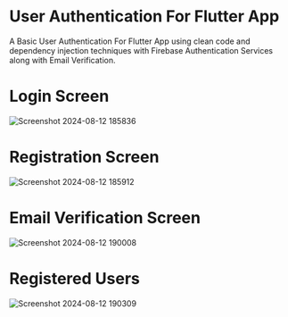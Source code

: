 # User Authentication For Flutter App

A Basic User Authentication For Flutter App using clean code and dependency injection techniques with Firebase Authentication Services along with Email Verification.

# Login Screen
![Screenshot 2024-08-12 185836](https://github.com/user-attachments/assets/c93fe980-87a9-43b4-9056-0fe25971170f)

# Registration Screen
![Screenshot 2024-08-12 185912](https://github.com/user-attachments/assets/9ff95e4c-6664-4436-bb5d-48cb89ed9263)

# Email Verification Screen
![Screenshot 2024-08-12 190008](https://github.com/user-attachments/assets/5b8f266d-6f0b-485b-a823-6afff69e1258)

# Registered Users
![Screenshot 2024-08-12 190309](https://github.com/user-attachments/assets/6d23381b-215f-46e2-a32d-498db5e95108)
